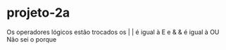 # projeto-2a

Os operadores lógicos estão trocados 
os | | é igual à E
e & & é igual à OU
Não sei o porque
